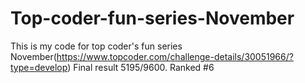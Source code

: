# Top-coder-fun-series-November
This is my code for top coder's fun series November(https://www.topcoder.com/challenge-details/30051966/?type=develop)
Final result 5195/9600. Ranked #6
